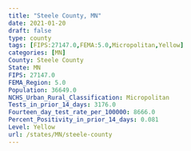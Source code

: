 ```yaml
---
title: "Steele County, MN"
date: 2021-01-20
draft: false
type: county
tags: [FIPS:27147.0,FEMA:5.0,Micropolitan,Yellow]
categories: [MN]
County: Steele County
State: MN
FIPS: 27147.0
FEMA_Region: 5.0
Population: 36649.0
NCHS_Urban_Rural_Classification: Micropolitan
Tests_in_prior_14_days: 3176.0
Fourteen_day_test_rate_per_100000: 8666.0
Percent_Positivity_in_prior_14_days: 0.081
Level: Yellow
url: /states/MN/steele-county
---
```



